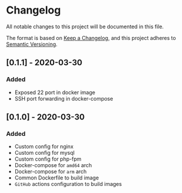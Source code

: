 # Changelog
All notable changes to this project will be documented in this file.

The format is based on [Keep a Changelog](https://keepachangelog.com/en/1.0.0/),
and this project adheres to [Semantic Versioning](https://semver.org/spec/v2.0.0.html).

## [0.1.1] - 2020-03-30
### Added
- Exposed 22 port in docker image
- SSH port forwarding in docker-compose

## [0.1.0] - 2020-03-30
### Added
- Custom config for nginx
- Custom config for mysql
- Custom config for php-fpm
- Docker-compose for `amd64` arch
- Docker-compose for `arm` arch
- Common Dockerfile to build image
- `GitHub` actions configuration to build images


